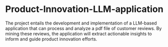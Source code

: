 # Product-Innovation-LLM-application
The project entails the development and implementation of a LLM-based application that can process and analyze a pdf file of customer reviews. By mining these reviews, the application will extract actionable insights to inform and guide product innovation efforts. 
